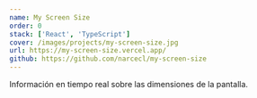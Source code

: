 ```yaml
---
name: My Screen Size
order: 0
stack: ['React', 'TypeScript']
cover: /images/projects/my-screen-size.jpg
url: https://my-screen-size.vercel.app/
github: https://github.com/narcecl/my-screen-size
---
```


Información en tiempo real sobre las dimensiones de la pantalla.
